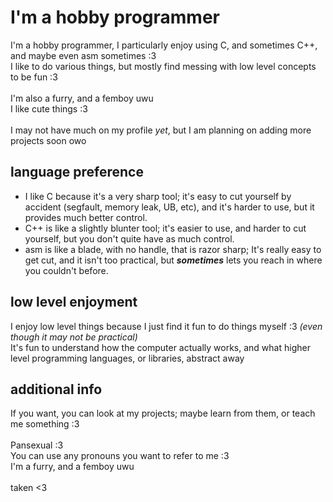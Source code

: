 # I'm a hobby programmer
I'm a hobby programmer, I particularly enjoy using C, and sometimes C++, and maybe even asm sometimes :3 <br>
I like to do various things, but mostly find messing with low level concepts to be fun :3 <br>
<br>
I'm also a furry, and a femboy uwu <br>
I like cute things :3 <br>
<br>
I may not have much on my profile *yet*, but I am planning on adding more projects soon owo <br>

## language preference
- I like C because it's a very sharp tool; it's easy to cut yourself by accident (segfault, memory leak, UB, etc), and it's harder to use, but it provides much better control. <br>
- C++ is like a slightly blunter tool; it's easier to use, and harder to cut yourself, but you don't quite have as much control. <br>
- asm is like a blade, with no handle, that is razor sharp; It's really easy to get cut, and it isn't too practical, but ***sometimes*** lets you reach in where you couldn't before.

## low level enjoyment
I enjoy low level things because I just find it fun to do things myself :3 *(even though it may not be practical)* <br>
It's fun to understand how the computer actually works, and what higher level programming languages, or libraries, abstract away <br>

## additional info
If you want, you can look at my projects; maybe learn from them, or teach me something :3 <br>
<br>
Pansexual :3 <br>
You can use any pronouns you want to refer to me :3 <br>
I'm a furry, and a femboy uwu <br>
<br>
taken <3
